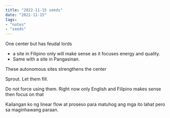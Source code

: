 ```yaml
---
title: "2022-11-15 seeds"
date: "2022-11-15"
tags:
- "notes"
- "seeds"
---
```


One center but has feudal lords
- a site in Filipino only will make sense as it focuses energy and quality.
- Same with a site in Pangasinan.

These autonomous sites strengthens the center

Sprout. Let them fill.

Do not force using them. Right now only English and Filipino makes sense then focus on that

Kailangan ko ng linear flow at proseso para matuhog ang mga ito lahat pero sa maginhawang paraan.